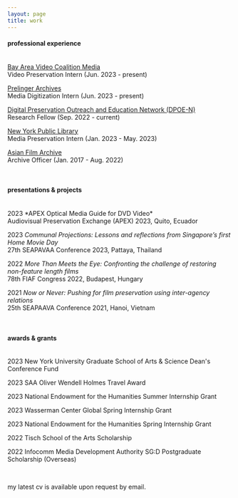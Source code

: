 ```yaml
---
layout: page
title: work
---
```


<h4>professional experience</h4>
<br>
<u>Bay Area Video Coalition Media</u>
<br>Video Preservation Intern (Jun. 2023 - present)

<u>Prelinger Archives</u>
<br>Media Digitization Intern (Jun. 2023 - present)

<u>Digital Preservation Outreach and Education Network (DPOE-N)</u>
<br>Research Fellow (Sep. 2022 - current)

<u>New York Public Library</u>
<br>Media Preservation Intern (Jan. 2023 - May. 2023)

<u>Asian Film Archive</u>
<br>Archive Officer (Jan. 2017 - Aug. 2022)

<br>
<h4>presentations & projects</h4>
<br>
2023 *APEX Optical Media Guide for DVD Video*<br>
Audiovisual Preservation Exchange (APEX) 2023, Quito, Ecuador

2023 _Communal Projections: Lessons and reflections from Singapore’s first Home Movie Day_<br>
27th SEAPAVAA Conference 2023, Pattaya, Thailand

2022 _More Than Meets the Eye: Confronting the challenge of restoring non-feature length films_<br>
78th FIAF Congress 2022, Budapest, Hungary

2021 _Now or Never: Pushing for film preservation using inter-agency relations_<br>
25th SEAPAAVA Conference 2021, Hanoi, Vietnam

<br>
<h4>awards & grants</h4>
<br>
2023 New York University Graduate School of Arts & Science Dean's Conference Fund

2023 SAA Oliver Wendell Holmes Travel Award

2023 National Endowment for the Humanities Summer Internship Grant

2023 Wasserman Center Global Spring Internship Grant

2023 National Endowment for the Humanities Spring Internship Grant

2022 Tisch School of the Arts Scholarship

2022 Infocomm Media Development Authority SG:D Postgraduate Scholarship (Overseas)

<br>
<p class="message">
  my latest cv is available upon request by email.
</p>

<!-- <p class="message">
  Hey there! This page is included as an example. Feel free to customize it for your own use upon downloading. Carry on!
</p>

Celeste is a lightweight Jekyll theme that features a minimalist, content-first design. It places your content center stage and lets your readers view them in a clutter-free environment without visual distractions. It is based on [Poole](https://github.com/poole/poole), the Jekyll butler, by [@mdo](https://twitter.com/mdo).

In addition to using Poole as its foundation, Celeste is also built using the following open-source projects:

* [normalize.css](http://necolas.github.io/normalize.css/), a modern, HTML5-ready alternative to CSS resets.
* [Font Awesome](https://fontawesome.com/v4.7.0/), the iconic font and CSS toolkit.
* [Hover.css](http://ianlunn.github.io/Hover/), a collection of CSS3 powered hover effects.

Celeste is <i class="fa fa-code"></i> with <i class="fa fa-heart"></i> by [@nicoelayda](https://github.com/nicoelayda). Learn more and contribute on [GitHub](https://github.com/nicoelayda/celeste).

Have questions or suggestions? Feel free to [open an issue on GitHub](https://github.com/nicoelayda/celeste/issues/new) or [ask me on Twitter](https://twitter.com/nicoelayda).

Thanks for reading! -->
